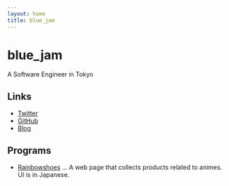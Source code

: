 ```yaml
---
layout: home
title: blue_jam
---
```


# blue_jam

A Software Engineer in Tokyo

## Links

* [Twitter](https://twitter.com/blue_jam)
* [GitHub](https://github.com/blue-jam)
* [Blog](https://blue-jam.hatenablog.com/)

## Programs

* [Rainbowshoes](https://rainbowshoes.moe/) ... A web page that collects products related to animes. UI is in Japanese.
